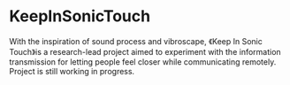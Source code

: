 # KeepInSonicTouch

With the inspiration of sound process and vibroscape, 《Keep In Sonic Touch》is a research-lead project aimed to experiment with the information transmission for letting people feel closer while communicating remotely. Project is still working in progress. 
